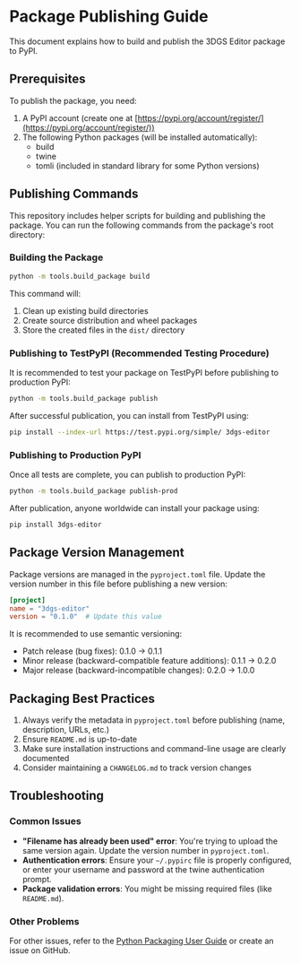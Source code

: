 # Package Publishing Guide

This document explains how to build and publish the 3DGS Editor package to PyPI.

## Prerequisites

To publish the package, you need:

1. A PyPI account (create one at [https://pypi.org/account/register/](https://pypi.org/account/register/))
2. The following Python packages (will be installed automatically):
   - build
   - twine
   - tomli (included in standard library for some Python versions)

## Publishing Commands

This repository includes helper scripts for building and publishing the package. You can run the following commands from the package's root directory:

### Building the Package

```bash
python -m tools.build_package build
```

This command will:
1. Clean up existing build directories
2. Create source distribution and wheel packages
3. Store the created files in the `dist/` directory

### Publishing to TestPyPI (Recommended Testing Procedure)

It is recommended to test your package on TestPyPI before publishing to production PyPI:

```bash
python -m tools.build_package publish
```

After successful publication, you can install from TestPyPI using:

```bash
pip install --index-url https://test.pypi.org/simple/ 3dgs-editor
```

### Publishing to Production PyPI

Once all tests are complete, you can publish to production PyPI:

```bash
python -m tools.build_package publish-prod
```

After publication, anyone worldwide can install your package using:

```bash
pip install 3dgs-editor
```

## Package Version Management

Package versions are managed in the `pyproject.toml` file. Update the version number in this file before publishing a new version:

```toml
[project]
name = "3dgs-editor"
version = "0.1.0"  # Update this value
```

It is recommended to use semantic versioning:
- Patch release (bug fixes): 0.1.0 → 0.1.1
- Minor release (backward-compatible feature additions): 0.1.1 → 0.2.0
- Major release (backward-incompatible changes): 0.2.0 → 1.0.0

## Packaging Best Practices

1. Always verify the metadata in `pyproject.toml` before publishing (name, description, URLs, etc.)
2. Ensure `README.md` is up-to-date
3. Make sure installation instructions and command-line usage are clearly documented
4. Consider maintaining a `CHANGELOG.md` to track version changes

## Troubleshooting

### Common Issues

- **"Filename has already been used" error**: You're trying to upload the same version again. Update the version number in `pyproject.toml`.
- **Authentication errors**: Ensure your `~/.pypirc` file is properly configured, or enter your username and password at the twine authentication prompt.
- **Package validation errors**: You might be missing required files (like `README.md`).

### Other Problems

For other issues, refer to the [Python Packaging User Guide](https://packaging.python.org/) or create an issue on GitHub.